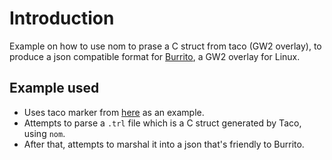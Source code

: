 # Introduction

Example on how to use nom to prase a C struct from taco (GW2 overlay), to produce a json compatible format for [Burrito](https://github.com/AsherGlick/Burrito), a GW2 overlay for Linux.

## Example used

- Uses taco marker from [here](https://fast.farming-community.eu/open-world/solo-farming) as an example.
- Attempts to parse a `.trl` file which is a C struct generated by Taco, using `nom`.
- After that, attempts to marshal it into a json that's friendly to Burrito.

